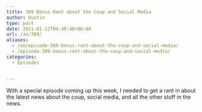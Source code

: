 ```yaml
---
title: 389 Bonus Rant about the Coup and Social Media
author: Dustin
type: post
date: 2021-01-12T04:49:48+00:00
url: /an/389/
aliases:
  - /an/episode-389-bonus-rant-about-the-coup-and-social-media/
  - /episode-389-bonus-rant-about-the-coup-and-social-media/
categories:
  - Episodes


---
```

<div id="buzzsprout-player-10552720"></div><script src="https://www.buzzsprout.com/1983601/10552720-389-bonus-rant-about-the-coup-and-social-media.js?container_id=buzzsprout-player-10552720&player=small" type="text/javascript" charset="utf-8"></script>

<span data-offset-key="cn7o3-0-0">With a special episode coming up this week, I needed to get a rant in about the latest news about the coup, social media, and all the other stuff in the news.</span>
